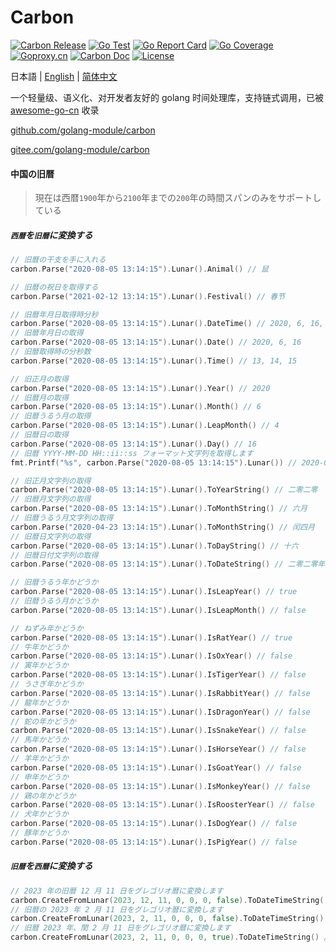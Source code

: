 # Carbon

[![Carbon Release](https://img.shields.io/github/release/golang-module/carbon.svg)](https://github.com/golang-module/carbon/releases)
[![Go Test](https://github.com/golang-module/carbon/actions/workflows/test.yml/badge.svg)](https://github.com/golang-module/carbon/actions)
[![Go Report Card](https://goreportcard.com/badge/github.com/golang-module/carbon/v2)](https://goreportcard.com/report/github.com/golang-module/carbon/v2)
[![Go Coverage](https://codecov.io/gh/golang-module/carbon/branch/master/graph/badge.svg)](https://codecov.io/gh/golang-module/carbon)
[![Goproxy.cn](https://goproxy.cn/stats/github.com/golang-module/carbon/badges/download-count.svg)](https://goproxy.cn)
[![Carbon Doc](https://img.shields.io/badge/go.dev-reference-brightgreen?logo=go&logoColor=white&style=flat)](https://pkg.go.dev/github.com/golang-module/carbon/v2)
[![License](https://img.shields.io/github/license/golang-module/carbon)](https://github.com/golang-module/carbon/blob/master/LICENSE)

日本語 | [English](README.md) | [简体中文](README.cn.md)

一个轻量级、语义化、对开发者友好的 golang 时间处理库，支持链式调用，已被 [awesome-go-cn](https://github.com/yinggaozhen/awesome-go-cn#日期和时间 "awesome-go-cn") 收录

[github.com/golang-module/carbon](https://github.com/golang-module/carbon "github.com/golang-module/carbon")

[gitee.com/golang-module/carbon](https://gitee.com/golang-module/carbon "gitee.com/golang-module/carbon")

#### 中国の旧暦

> 現在は西暦` 1900 `年から` 2100 `年までの` 200 `年の時間スパンのみをサポートしている

##### `西暦`を`旧暦`に変換する

```go
// 旧暦の干支を手に入れる
carbon.Parse("2020-08-05 13:14:15").Lunar().Animal() // 鼠

// 旧暦の祝日を取得する
carbon.Parse("2021-02-12 13:14:15").Lunar().Festival() // 春节

// 旧暦年月日取得時分秒
carbon.Parse("2020-08-05 13:14:15").Lunar().DateTime() // 2020, 6, 16, 13, 14, 15
// 旧暦年月日の取得
carbon.Parse("2020-08-05 13:14:15").Lunar().Date() // 2020, 6, 16
// 旧暦取得時の分秒数
carbon.Parse("2020-08-05 13:14:15").Lunar().Time() // 13, 14, 15

// 旧正月の取得
carbon.Parse("2020-08-05 13:14:15").Lunar().Year() // 2020
// 旧暦月の取得
carbon.Parse("2020-08-05 13:14:15").Lunar().Month() // 6
// 旧暦うるう月の取得
carbon.Parse("2020-08-05 13:14:15").Lunar().LeapMonth() // 4
// 旧暦日の取得
carbon.Parse("2020-08-05 13:14:15").Lunar().Day() // 16
// 旧暦 YYYY-MM-DD HH::ii::ss フォーマット文字列を取得します
fmt.Printf("%s", carbon.Parse("2020-08-05 13:14:15").Lunar()) // 2020-06-16 13:14:15

// 旧正月文字列の取得
carbon.Parse("2020-08-05 13:14:15").Lunar().ToYearString() // 二零二零
// 旧暦月文字列の取得
carbon.Parse("2020-08-05 13:14:15").Lunar().ToMonthString() // 六月
// 旧暦うるう月文字列の取得
carbon.Parse("2020-04-23 13:14:15").Lunar().ToMonthString() // 闰四月
// 旧暦日文字列の取得
carbon.Parse("2020-08-05 13:14:15").Lunar().ToDayString() // 十六
// 旧暦日付文字列の取得
carbon.Parse("2020-08-05 13:14:15").Lunar().ToDateString() // 二零二零年六月十六

// 旧暦うるう年かどうか
carbon.Parse("2020-08-05 13:14:15").Lunar().IsLeapYear() // true
// 旧暦うるう月かどうか
carbon.Parse("2020-08-05 13:14:15").Lunar().IsLeapMonth() // false

// ねずみ年かどうか
carbon.Parse("2020-08-05 13:14:15").Lunar().IsRatYear() // true
// 牛年かどうか
carbon.Parse("2020-08-05 13:14:15").Lunar().IsOxYear() // false
// 寅年かどうか
carbon.Parse("2020-08-05 13:14:15").Lunar().IsTigerYear() // false
// うさぎ年かどうか
carbon.Parse("2020-08-05 13:14:15").Lunar().IsRabbitYear() // false
// 龍年かどうか
carbon.Parse("2020-08-05 13:14:15").Lunar().IsDragonYear() // false
// 蛇の年かどうか
carbon.Parse("2020-08-05 13:14:15").Lunar().IsSnakeYear() // false
// 馬年かどうか
carbon.Parse("2020-08-05 13:14:15").Lunar().IsHorseYear() // false
// 羊年かどうか
carbon.Parse("2020-08-05 13:14:15").Lunar().IsGoatYear() // false
// 申年かどうか
carbon.Parse("2020-08-05 13:14:15").Lunar().IsMonkeyYear() // false
// 鶏の年かどうか
carbon.Parse("2020-08-05 13:14:15").Lunar().IsRoosterYear() // false
// 犬年かどうか
carbon.Parse("2020-08-05 13:14:15").Lunar().IsDogYear() // false
// 豚年かどうか
carbon.Parse("2020-08-05 13:14:15").Lunar().IsPigYear() // false
```

##### `旧暦`を`西暦`に変換する

```go
// 2023 年の旧暦 12 月 11 日をグレゴリオ暦に変換します
carbon.CreateFromLunar(2023, 12, 11, 0, 0, 0, false).ToDateTimeString() // 2024-01-21 00:00:00
// 旧暦の 2023 年 2 月 11 日をグレゴリオ暦に変換します
carbon.CreateFromLunar(2023, 2, 11, 0, 0, 0, false).ToDateTimeString() // 2023-03-02 00:00:00
// 旧暦 2023 年、閏 2 月 11 日をグレゴリオ暦に変換します
carbon.CreateFromLunar(2023, 2, 11, 0, 0, 0, true).ToDateTimeString() // 2023-04-01 00:00:00
```